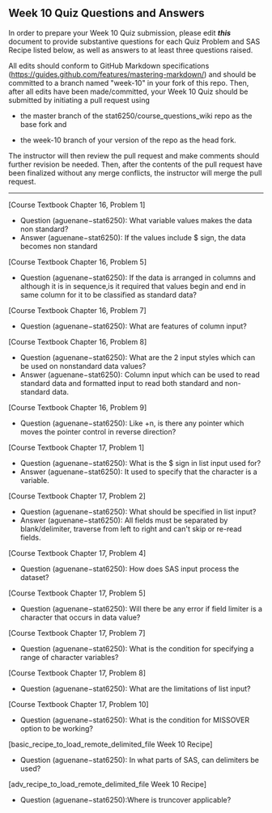 ## Week 10 Quiz Questions and Answers

In order to prepare your Week 10 Quiz submission, please edit ***this*** document to provide substantive questions for each Quiz Problem and SAS Recipe listed below, as well as answers to at least three questions raised.

All edits should conform to GitHub Markdown specifications (https://guides.github.com/features/mastering-markdown/) and should be committed to a branch named "week-10" in your fork of this repo. Then, after all edits have been made/committed, your Week 10 Quiz should be submitted by initiating a pull request using

- the master branch of the stat6250/course_questions_wiki repo as the base fork and

- the week-10 branch of your version of the repo as the head fork.

The instructor will then review the pull request and make comments should further revision be needed. Then, after the contents of the pull request have been finalized without any merge conflicts, the instructor will merge the pull request.

********************************************************************************



[Course Textbook Chapter 16, Problem 1]
- Question (aguenane−stat6250): What variable values makes the data non standard?
- Answer (aguenane−stat6250): If the values include $ sign, the data becomes non standard



[Course Textbook Chapter 16, Problem 5]
- Question (aguenane−stat6250): If the data is arranged in columns and although it is in sequence,is it required that values begin and end in same column for it to be classified as standard data?



[Course Textbook Chapter 16, Problem 7]
- Question (aguenane−stat6250): What are features of column input?



[Course Textbook Chapter 16, Problem 8]
- Question (aguenane−stat6250): What are the 2 input styles which can be used on nonstandard data values?
- Answer (aguenane−stat6250): Column input which can be used to read standard data and formatted input to read both standard and non-standard data.



[Course Textbook Chapter 16, Problem 9]
- Question (aguenane−stat6250): Like +n, is there any pointer which moves the pointer control in reverse direction?



[Course Textbook Chapter 17, Problem 1]
- Question (aguenane−stat6250): What is the $ sign in list input used for?
- Answer (aguenane−stat6250): It used to specify that the character is a variable.



[Course Textbook Chapter 17, Problem 2]
- Question (aguenane−stat6250): What should be specified in list input?
- Answer (aguenane−stat6250): All fields must be separated by blank/delimiter, traverse from left to right and can't skip or re-read fields.



[Course Textbook Chapter 17, Problem 4]
- Question (aguenane−stat6250): How does SAS input process the dataset?



[Course Textbook Chapter 17, Problem 5]
- Question (aguenane−stat6250): Will there be any error if field limiter is a character that occurs in data value?



[Course Textbook Chapter 17, Problem 7]
- Question (aguenane−stat6250): What is the condition for specifying a range of character variables?



[Course Textbook Chapter 17, Problem 8]
- Question (aguenane−stat6250): What are the limitations of list input?



[Course Textbook Chapter 17, Problem 10]
- Question (aguenane−stat6250): What is the condition for MISSOVER option to be working?



[basic_recipe_to_load_remote_delimited_file Week 10 Recipe]
- Question (aguenane−stat6250): In what parts of SAS, can delimiters be used?



[adv_recipe_to_load_remote_delimited_file Week 10 Recipe]
- Question (aguenane−stat6250):Where is truncover applicable?


